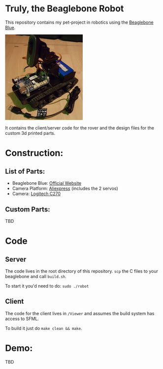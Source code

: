 # Truly, the Beaglebone Robot

This repository contains my pet-project in robotics using
the [Beaglebone Blue](https://github.com/beagleboard/beaglebone-blue).

<img width=50% src=/Truly.jpeg ></img>

It contains the client/server code for the rover and the design files for the custom
3d printed parts.

# Construction:

## List of Parts:

- Beaglebone Blue: [Official Website](https://beagleboard.org/blue)
- Camera Platform:
  [Aliexpress](https://www.aliexpress.com/item/Hobbywing-LED-Program-Card-For-FlyFun-SkyWalker-Brushless-ESC-Airplane-Heli-Free-Shipping/32508992281.html?spm=2114.search0104.3.8.JQo0ji&ws_ab_test=searchweb0_0,searchweb201602_4_10152_10065_5000015_10151_10344_10068_10345_10342_10547_10343_51102_10322_10340_10341_10548_10193_5130015_10609_10541_10084_10083_10307_10303_10302_10610_5870020_5080015_10312_10059_10313_10314_10184_10534_100031_10319_10604_10603_10103_10605_10594_5060015_10142_10107,searchweb201603_12,ppcSwitch_5&algo_expid=ebc1bd14-39c4-4f6d-86a6-339a5d2b482a-1&algo_pvid=ebc1bd14-39c4-4f6d-86a6-339a5d2b482a&rmStoreLevelAB=5) (includes
  the 2 servos)
- Camera: [Logitech C270](https://www.amazon.de/Logitech-C270-Webcam-720p-schwarz/dp/B01BGBJ8Y0/ref=sr_1_1?ie=UTF8&qid=1513867536&sr=8-1&keywords=logitech+c270)

## Custom Parts:

TBD

# Code

## Server

The code lives in the root directory of this repository. `scp` the C files to your
beaglebone and call `build.sh`.

To start it you'd need to do: `sudo ./robot`

## Client

The code for the client lives in `/Viewer` and assumes the build system has access to
SFML.

To build it just do `make clean && make`.

# Demo:

TBD
